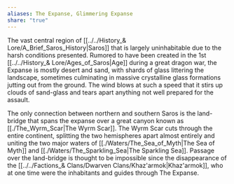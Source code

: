 ```yaml
---
aliases: The Expanse, Glimmering Expanse
share: "true"
---
```


The vast central region of [[../../History_& Lore/A_Brief_Saros_History|Saros]] that is largely uninhabitable due to the harsh conditions presented. Rumored to have been created in the 1st [[../../History_& Lore/Ages_of_Saros|Age]] during a great dragon war, the Expanse is mostly desert and sand, with shards of glass littering the landscape, sometimes culminating in massive crystalline glass formations jutting out from the ground. The wind blows at such a speed that it stirs up clouds of sand-glass and tears apart anything not well prepared for the assault.

The only connection between northern and southern Saros is the land-bridge that spans the expanse over a great canyon known as [[./The_Wyrm_Scar|The Wyrm Scar]]. The Wyrm Scar cuts through the entire continent, splitting the two hemispheres apart almost entirely and uniting the two major waters of [[./Waters/The_Sea_of_Myth|The Sea of Myth]] and [[./Waters/The_Sparkling_Sea|The Sparkling Sea]]. Passage over the land-bridge is thought to be impossible since the disappearance of the [[../../Factions_& Clans/Dwarven Clans/Khaz'armok|Khaz'armok]], who at one time were the inhabitants and guides through The Expanse.